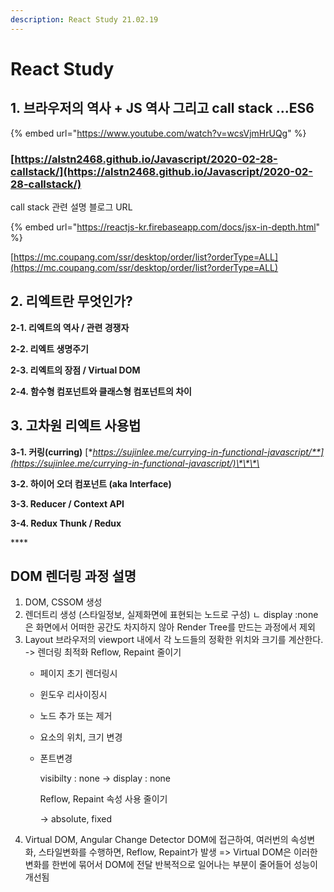 ```yaml
---
description: React Study 21.02.19
---
```


# React Study

## 1. **브라우저의 역사 + JS 역사 그리고 call stack ...ES6**

{% embed url="https://www.youtube.com/watch?v=wcsVjmHrUQg" %}

### [https://alstn2468.github.io/Javascript/2020-02-28-callstack/](https://alstn2468.github.io/Javascript/2020-02-28-callstack/) 

call stack 관련 설명 블로그 URL

{% embed url="https://reactjs-kr.firebaseapp.com/docs/jsx-in-depth.html" %}

[https://mc.coupang.com/ssr/desktop/order/list?orderType=ALL](https://mc.coupang.com/ssr/desktop/order/list?orderType=ALL)

## **2. 리엑트란 무엇인가?**

**2-1. 리엑트의 역사 / 관련 경쟁자**

**2-2. 리엑트 생명주기**

**2-3. 리엑트의 장점 / Virtual DOM**

**2-4. 함수형 컴포넌트와 클래스형 컴포넌트의 차이**

## **3. 고차원 리엑트 사용법**

**3-1. 커링\(curring\)** [**https://sujinlee.me/currying-in-functional-javascript/**](https://sujinlee.me/currying-in-functional-javascript/)\*\*\*\*

**3-2. 하이어 오더 컴포넌트 \(aka Interface\)**

**3-3. Reducer / Context API**

**3-4. Redux Thunk / Redux** 

\*\*\*\*

## **DOM 렌더링 과정 설명** 

1. DOM, CSSOM 생성
2. 렌더트리 생성 \(스타일정보, 실제화면에 표현되는 노드로 구성\) ㄴ display :none 은 화면에서 어떠한 공간도 차지하지 않아 Render Tree를 만드는 과정에서 제외
3. Layout 브라우저의 viewport 내에서 각 노드들의 정확한 위치와 크기를 계산한다. -&gt; 렌더링 최적화 Reflow, Repaint 줄이기
   * 페이지 초기 렌더링시
   * 윈도우 리사이징시
   * 노드 추가 또는 제거
   * 요소의 위치, 크기 변경
   * 폰트변경

     visibilty : none -&gt; display : none

     Reflow, Repaint 속성 사용 줄이기

     -&gt; absolute, fixed
4. Virtual DOM, Angular Change Detector DOM에 접근하여, 여러번의 속성변화, 스타일변화를 수행하면, Reflow, Repaint가 발생 =&gt; Virtual DOM은 이러한 변화를 한번에 묶어서 DOM에 전달 반복적으로 일어나는 부분이 줄어들어 성능이 개선됨













 





